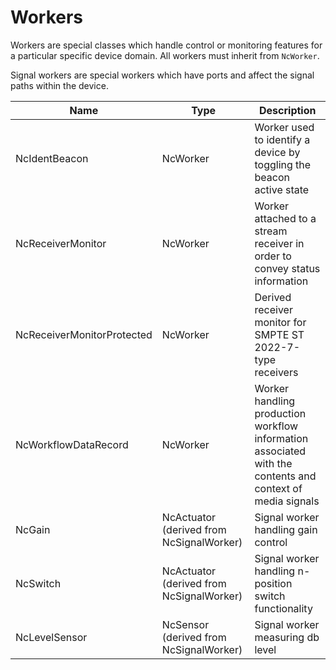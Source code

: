 # Workers

Workers are special classes which handle control or monitoring features for a particular specific device domain. All workers must inherit from `NcWorker`.

Signal workers are special workers which have ports and affect the signal paths within the device.

| **Name**                   | **Type**                                  | **Description**                                                                                           |
| -------------------------- | ------------------------------------------|-----------------------------------------------------------------------------------------------------------|
| NcIdentBeacon              | NcWorker                                  | Worker used to identify a device by toggling the beacon active state                                      |
| NcReceiverMonitor          | NcWorker                                  | Worker attached to a stream receiver in order to convey status information                                |
| NcReceiverMonitorProtected | NcWorker                                  | Derived receiver monitor for SMPTE ST 2022-7-type receivers                                               |
| NcWorkflowDataRecord       | NcWorker                                  | Worker handling production workflow information associated with the contents and context of media signals |
| NcGain                     | NcActuator (derived from NcSignalWorker)  | Signal worker handling gain control                                                                       |
| NcSwitch                   | NcActuator (derived from NcSignalWorker)  | Signal worker handling n-position switch functionality                                                    |
| NcLevelSensor              | NcSensor (derived from NcSignalWorker)    | Signal worker measuring db level                                                                          |
